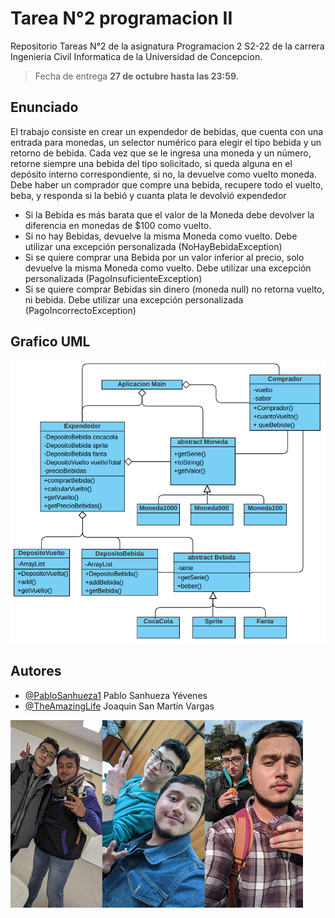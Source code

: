 # Tarea N°2 programacion II

Repositorio Tareas N°2 de la asignatura Programacion 2 S2-22 de la carrera Ingenieria Civil Informatica de la Universidad de Concepcion.

>Fecha de entrega **27 de octubre hasta las 23:59.**

<!-- agregar fotos del UML -->
## Enunciado

El trabajo consiste en crear un expendedor de bebidas, que cuenta con una entrada para monedas, un selector
numérico para elegir el tipo bebida y un retorno de bebida. Cada vez que se le ingresa una moneda y un número,
retorne siempre una bebida del tipo solicitado, si queda alguna en el depósito interno correspondiente, si no, la
devuelve como vuelto moneda.
Debe haber un comprador que compre una bebida, recupere todo el vuelto, beba, y responda si la bebió y cuanta
plata le devolvió expendedor

- Si la Bebida es más barata que el valor de la Moneda debe devolver la diferencia en monedas de $100 como vuelto.
- Si no hay Bebidas, devuelve la misma Moneda como vuelto. Debe utilizar una excepción personalizada (NoHayBebidaException)
- Si se quiere comprar una Bebida por un valor inferior al precio, solo devuelve la misma Moneda como vuelto. Debe utilizar una excepción personalizada (PagoInsuficienteException)
- Si se quiere comprar Bebidas sin dinero (moneda null) no retorna vuelto, ni bebida. Debe utilizar una excepción personalizada (PagoIncorrectoException)

## Grafico UML

![UML](Recursos/GraficoUMLv2.png)

## Autores

- [@PabloSanhueza1](https://github.com/PabloSanhueza1) Pablo Sanhueza Yévenes
- [@TheAmazingLife](https://github.com/TheAmazingLife) Joaquin San Martín Vargas

![Imagen Duo](Recursos/ImagenDuo.png)

